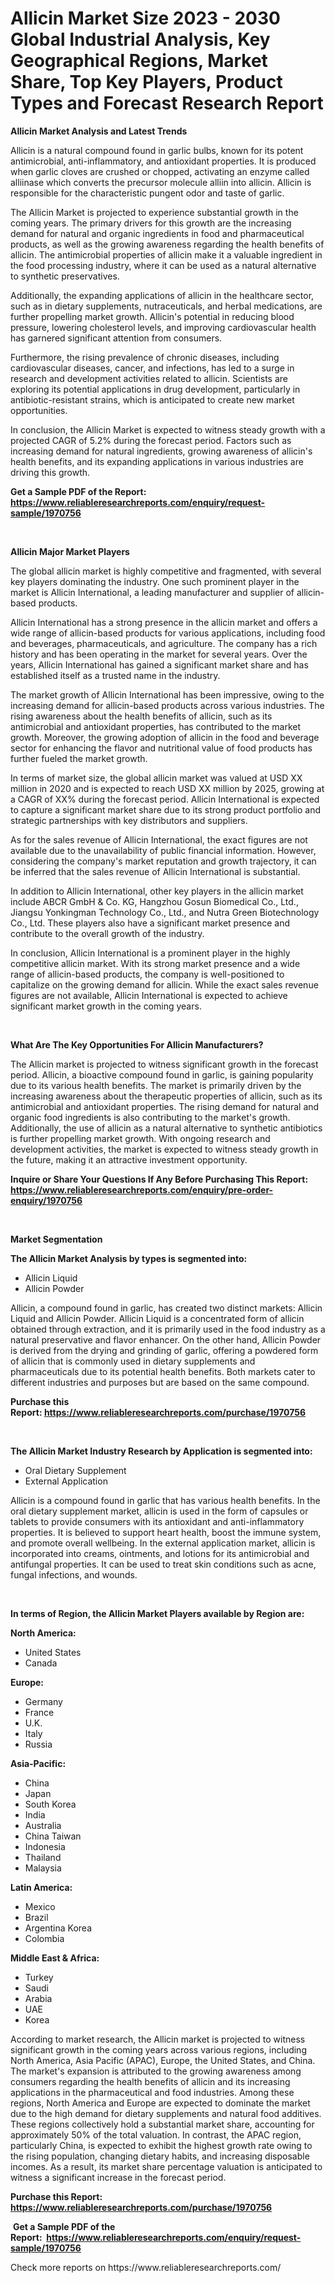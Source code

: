 <p><h1>Allicin Market Size 2023 - 2030 Global Industrial Analysis, Key Geographical Regions, Market Share, Top Key Players, Product Types and Forecast Research Report</h1></p><p><strong>Allicin Market Analysis and Latest Trends</strong></p>
<p><p>Allicin is a natural compound found in garlic bulbs, known for its potent antimicrobial, anti-inflammatory, and antioxidant properties. It is produced when garlic cloves are crushed or chopped, activating an enzyme called alliinase which converts the precursor molecule alliin into allicin. Allicin is responsible for the characteristic pungent odor and taste of garlic.</p><p>The Allicin Market is projected to experience substantial growth in the coming years. The primary drivers for this growth are the increasing demand for natural and organic ingredients in food and pharmaceutical products, as well as the growing awareness regarding the health benefits of allicin. The antimicrobial properties of allicin make it a valuable ingredient in the food processing industry, where it can be used as a natural alternative to synthetic preservatives.</p><p>Additionally, the expanding applications of allicin in the healthcare sector, such as in dietary supplements, nutraceuticals, and herbal medications, are further propelling market growth. Allicin's potential in reducing blood pressure, lowering cholesterol levels, and improving cardiovascular health has garnered significant attention from consumers.</p><p>Furthermore, the rising prevalence of chronic diseases, including cardiovascular diseases, cancer, and infections, has led to a surge in research and development activities related to allicin. Scientists are exploring its potential applications in drug development, particularly in antibiotic-resistant strains, which is anticipated to create new market opportunities.</p><p>In conclusion, the Allicin Market is expected to witness steady growth with a projected CAGR of 5.2% during the forecast period. Factors such as increasing demand for natural ingredients, growing awareness of allicin's health benefits, and its expanding applications in various industries are driving this growth.</p></p>
<p><strong>Get a Sample PDF of the Report:&nbsp; <a href="https://www.reliableresearchreports.com/enquiry/request-sample/1970756">https://www.reliableresearchreports.com/enquiry/request-sample/1970756</a></strong></p>
<p>&nbsp;</p>
<p><strong>Allicin Major Market Players</strong></p>
<p><p>The global allicin market is highly competitive and fragmented, with several key players dominating the industry. One such prominent player in the market is Allicin International, a leading manufacturer and supplier of allicin-based products.</p><p>Allicin International has a strong presence in the allicin market and offers a wide range of allicin-based products for various applications, including food and beverages, pharmaceuticals, and agriculture. The company has a rich history and has been operating in the market for several years. Over the years, Allicin International has gained a significant market share and has established itself as a trusted name in the industry.</p><p>The market growth of Allicin International has been impressive, owing to the increasing demand for allicin-based products across various industries. The rising awareness about the health benefits of allicin, such as its antimicrobial and antioxidant properties, has contributed to the market growth. Moreover, the growing adoption of allicin in the food and beverage sector for enhancing the flavor and nutritional value of food products has further fueled the market growth.</p><p>In terms of market size, the global allicin market was valued at USD XX million in 2020 and is expected to reach USD XX million by 2025, growing at a CAGR of XX% during the forecast period. Allicin International is expected to capture a significant market share due to its strong product portfolio and strategic partnerships with key distributors and suppliers.</p><p>As for the sales revenue of Allicin International, the exact figures are not available due to the unavailability of public financial information. However, considering the company's market reputation and growth trajectory, it can be inferred that the sales revenue of Allicin International is substantial.</p><p>In addition to Allicin International, other key players in the allicin market include ABCR GmbH & Co. KG, Hangzhou Gosun Biomedical Co., Ltd., Jiangsu Yonkingman Technology Co., Ltd., and Nutra Green Biotechnology Co., Ltd. These players also have a significant market presence and contribute to the overall growth of the industry.</p><p>In conclusion, Allicin International is a prominent player in the highly competitive allicin market. With its strong market presence and a wide range of allicin-based products, the company is well-positioned to capitalize on the growing demand for allicin. While the exact sales revenue figures are not available, Allicin International is expected to achieve significant market growth in the coming years.</p></p>
<p>&nbsp;</p>
<p><strong>What Are The Key Opportunities For Allicin Manufacturers?</strong></p>
<p><p>The Allicin market is projected to witness significant growth in the forecast period. Allicin, a bioactive compound found in garlic, is gaining popularity due to its various health benefits. The market is primarily driven by the increasing awareness about the therapeutic properties of allicin, such as its antimicrobial and antioxidant properties. The rising demand for natural and organic food ingredients is also contributing to the market's growth. Additionally, the use of allicin as a natural alternative to synthetic antibiotics is further propelling market growth. With ongoing research and development activities, the market is expected to witness steady growth in the future, making it an attractive investment opportunity.</p></p>
<p><strong>Inquire or Share Your Questions If Any Before Purchasing This Report: <a href="https://www.reliableresearchreports.com/enquiry/pre-order-enquiry/1970756">https://www.reliableresearchreports.com/enquiry/pre-order-enquiry/1970756</a></strong></p>
<p>&nbsp;</p>
<p><strong>Market Segmentation</strong></p>
<p><strong>The Allicin Market Analysis by types is segmented into:</strong></p>
<p><ul><li>Allicin Liquid</li><li>Allicin Powder</li></ul></p>
<p><p>Allicin, a compound found in garlic, has created two distinct markets: Allicin Liquid and Allicin Powder. Allicin Liquid is a concentrated form of allicin obtained through extraction, and it is primarily used in the food industry as a natural preservative and flavor enhancer. On the other hand, Allicin Powder is derived from the drying and grinding of garlic, offering a powdered form of allicin that is commonly used in dietary supplements and pharmaceuticals due to its potential health benefits. Both markets cater to different industries and purposes but are based on the same compound.</p></p>
<p><strong>Purchase this Report:&nbsp;<a href="https://www.reliableresearchreports.com/purchase/1970756">https://www.reliableresearchreports.com/purchase/1970756</a></strong></p>
<p>&nbsp;</p>
<p><strong>The Allicin Market Industry Research by Application is segmented into:</strong></p>
<p><ul><li>Oral Dietary Supplement</li><li>External Application</li></ul></p>
<p><p>Allicin is a compound found in garlic that has various health benefits. In the oral dietary supplement market, allicin is used in the form of capsules or tablets to provide consumers with its antioxidant and anti-inflammatory properties. It is believed to support heart health, boost the immune system, and promote overall wellbeing. In the external application market, allicin is incorporated into creams, ointments, and lotions for its antimicrobial and antifungal properties. It can be used to treat skin conditions such as acne, fungal infections, and wounds.</p></p>
<p>&nbsp;</p>
<p><strong>In terms of Region, the Allicin Market Players available by Region are:</strong></p>
<p>
    <p> <strong> North America: </strong>
        <ul>
            <li>United States</li>
            <li>Canada</li>
        </ul>
        </p> 
    <p> <strong> Europe: </strong>
        <ul>
            <li>Germany</li>
            <li>France</li>
            <li>U.K.</li>
            <li>Italy</li>
            <li>Russia</li>
        </ul>
        </p> 
    <p> <strong> Asia-Pacific: </strong>
        <ul>
            <li>China</li>
            <li>Japan</li>
            <li>South Korea</li>
            <li>India</li>
            <li>Australia</li>
            <li>China Taiwan</li>
            <li>Indonesia</li>
            <li>Thailand</li>
            <li>Malaysia</li>
        </ul>
        </p> 
    <p> <strong> Latin America: </strong>
        <ul>
            <li>Mexico</li>
            <li>Brazil</li>
            <li>Argentina Korea</li>
            <li>Colombia</li>
        </ul>
        </p> 
    <p> <strong> Middle East & Africa: </strong>
        <ul>
            <li>Turkey</li>
            <li>Saudi</li>
            <li>Arabia</li>
            <li>UAE</li>
            <li>Korea</li>
        </ul>
    </p>
    </p>
<p><p>According to market research, the Allicin market is projected to witness significant growth in the coming years across various regions, including North America, Asia Pacific (APAC), Europe, the United States, and China. The market's expansion is attributed to the growing awareness among consumers regarding the health benefits of allicin and its increasing applications in the pharmaceutical and food industries. Among these regions, North America and Europe are expected to dominate the market due to the high demand for dietary supplements and natural food additives. These regions collectively hold a substantial market share, accounting for approximately 50% of the total valuation. In contrast, the APAC region, particularly China, is expected to exhibit the highest growth rate owing to the rising population, changing dietary habits, and increasing disposable incomes. As a result, its market share percentage valuation is anticipated to witness a significant increase in the forecast period.</p></p>
<p><strong>Purchase this Report: <a href="https://www.reliableresearchreports.com/purchase/1970756">https://www.reliableresearchreports.com/purchase/1970756</a></strong></p>
<p>&nbsp;<strong>Get a Sample PDF of the Report:&nbsp;&nbsp;<a href="https://www.reliableresearchreports.com/enquiry/request-sample/1970756">https://www.reliableresearchreports.com/enquiry/request-sample/1970756</a></strong></p>
<p><strong></strong></p>
<p>Check more reports on https://www.reliableresearchreports.com/</p>
